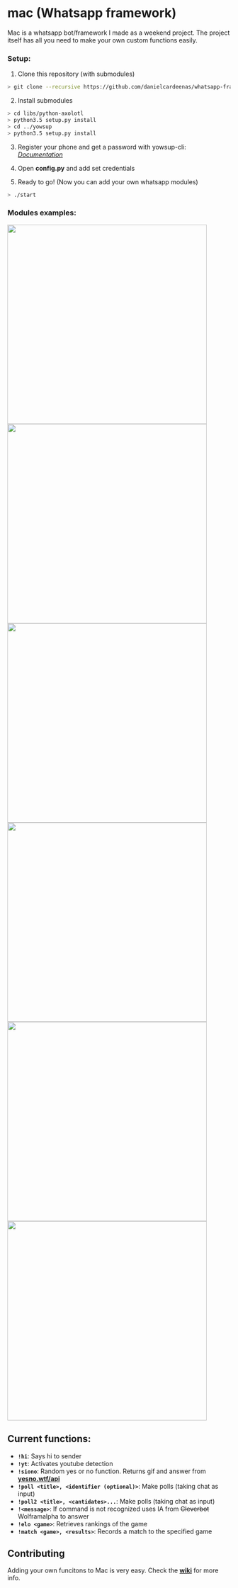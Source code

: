 
# mac (Whatsapp framework)
Mac is a whatsapp bot/framework I made as a weekend project. The project itself has all you need to make your own custom functions easily.

### Setup:
1. Clone this repository (with submodules)
```sh
> git clone --recursive https://github.com/danielcardeenas/whatsapp-framework.git
```
2. Install submodules
```sh
> cd libs/python-axolotl
> python3.5 setup.py install
> cd ../yowsup
> python3.5 setup.py install
```

3. Register your phone and get a password with yowsup-cli: [_Documentation_](https://github.com/tgalal/yowsup/wiki/yowsup-cli-2.0)

4. Open **config.py** and add set credentials

5. Ready to go! (Now you can add your own whatsapp modules)
```sh
> ./start
```

### Modules examples:
<img src="http://i.imgur.com/QuK7BpD.png" align="left" height="450" >
<img src="http://i.imgur.com/QuK7BpD.png" height="450" />
<img src="http://i.imgur.com/kJREVpi.png" height="450" />
<img src="http://i.imgur.com/R9U79lT.png" height="450" />
<img src="http://i.imgur.com/Ll7En5z.png" height="450" />
<img src="http://i.imgur.com/O6LRuJM.png" height="450" />

## Current functions:
+ **`!hi`**: Says hi to sender
+ **`!yt`**: Activates youtube detection
+ **`!siono`**: Random yes or no function. Returns gif and answer from [**yesno.wtf/api**](https://yesno.wtf/api/)
+ **`!poll <title>, <identifier (optional)>`**: Make polls (taking chat as input)
+ **`!poll2 <title>, <cantidates>...`**: Make polls (taking chat as input)
+ **`!<message>`**: If command is not recognized uses IA from ~~Cleverbot~~ Wolframalpha to answer
+ **`!elo <game>`**: Retrieves rankings of the game
+ **`!match <game>, <results>`**: Records a match to the specified game

## Contributing
Adding your own funcitons to Mac is very easy. Check the [**wiki**](https://github.com/danielcardeenas/MacBot/wiki) for more info.
